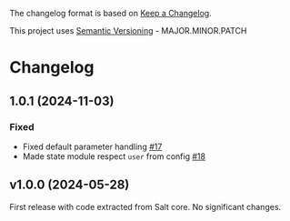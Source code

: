 The changelog format is based on [Keep a Changelog](https://keepachangelog.com/en/1.0.0/).

This project uses [Semantic Versioning](https://semver.org/) - MAJOR.MINOR.PATCH

# Changelog

## 1.0.1 (2024-11-03)


### Fixed

- Fixed default parameter handling [#17](https://github.com/salt-extensions/saltext-pushover/issues/17)
- Made state module respect `user` from config [#18](https://github.com/salt-extensions/saltext-pushover/issues/18)


## v1.0.0 (2024-05-28)

First release with code extracted from Salt core.
No significant changes.

